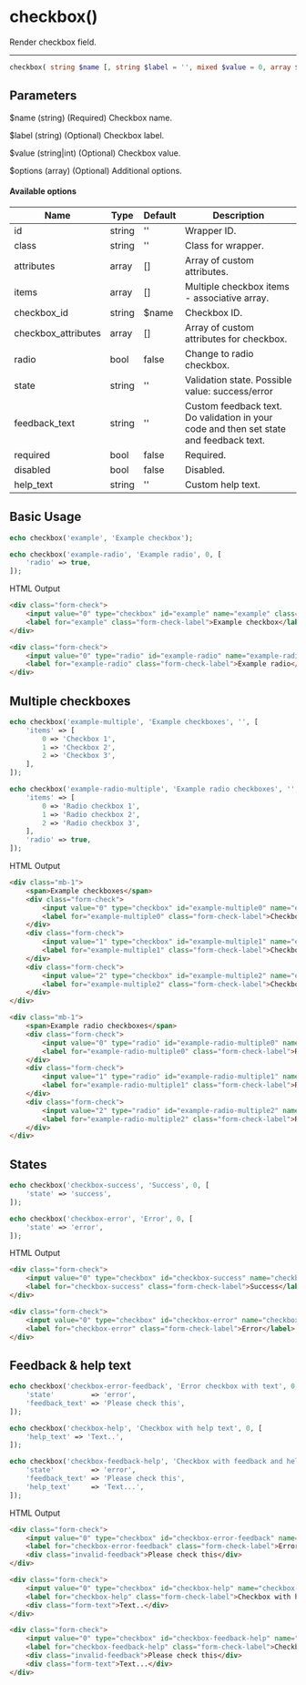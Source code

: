 # checkbox()

Render checkbox field.

---

```php {.function-name}
checkbox( string $name [, string $label = '', mixed $value = 0, array $options = [] ] ) : string
```

## Parameters

$name (string) (Required) Checkbox name.

$label (string) (Optional) Checkbox label.

$value (string|int) (Optional) Checkbox value.

$options (array) (Optional) Additional options.

#### Available options

| Name                | Type   | Default | Description                                                                            |
|---------------------|--------|---------|----------------------------------------------------------------------------------------|
| id                  | string | ''      | Wrapper ID.                                                                            |
| class               | string | ''      | Class for wrapper.                                                                     |
| attributes          | array  | []      | Array of custom attributes.                                                            |
| items               | array  | []      | Multiple checkbox items - associative array.                                           |
| checkbox_id         | string | $name   | Checkbox ID.                                                                           |
| checkbox_attributes | array  | []      | Array of custom attributes for checkbox.                                               |
| radio               | bool   | false   | Change to radio checkbox.                                                              |
| state               | string | ''      | Validation state. Possible value: success/error                                        |
| feedback_text       | string | ''      | Custom feedback text. Do validation in your code and then set state and feedback text. |
| required            | bool   | false   | Required.                                                                              |
| disabled            | bool   | false   | Disabled.                                                                              |
| help_text           | string | ''      | Custom help text.                                                                      |

## Basic Usage

```php
echo checkbox('example', 'Example checkbox');

echo checkbox('example-radio', 'Example radio', 0, [
    'radio' => true,
]);
```

<span class="html-output">HTML Output</span>

```html
<div class="form-check">
    <input value="0" type="checkbox" id="example" name="example" class="form-check-input" aria-label="Example checkbox">
    <label for="example" class="form-check-label">Example checkbox</label>
</div>

<div class="form-check">
    <input value="0" type="radio" id="example-radio" name="example-radio" class="form-check-input" aria-label="Example radio">
    <label for="example-radio" class="form-check-label">Example radio</label>
</div>
```

## Multiple checkboxes

```php
echo checkbox('example-multiple', 'Example checkboxes', '', [
    'items' => [
        0 => 'Checkbox 1',
        1 => 'Checkbox 2',
        2 => 'Checkbox 3',
    ],
]);

echo checkbox('example-radio-multiple', 'Example radio checkboxes', '', [
    'items' => [
        0 => 'Radio checkbox 1',
        1 => 'Radio checkbox 2',
        2 => 'Radio checkbox 3',
    ],
    'radio' => true,
]);
```

<span class="html-output">HTML Output</span>

```html
<div class="mb-1">
    <span>Example checkboxes</span>
    <div class="form-check">
        <input value="0" type="checkbox" id="example-multiple0" name="example-multiple[]" class="form-check-input">
        <label for="example-multiple0" class="form-check-label">Checkbox 1</label>
    </div>
    <div class="form-check">
        <input value="1" type="checkbox" id="example-multiple1" name="example-multiple[]" class="form-check-input">
        <label for="example-multiple1" class="form-check-label">Checkbox 2</label>
    </div>
    <div class="form-check">
        <input value="2" type="checkbox" id="example-multiple2" name="example-multiple[]" class="form-check-input">
        <label for="example-multiple2" class="form-check-label">Checkbox 3</label>
    </div>
</div>

<div class="mb-1">
    <span>Example radio checkboxes</span>
    <div class="form-check">
        <input value="0" type="radio" id="example-radio-multiple0" name="example-radio-multiple" class="form-check-input">
        <label for="example-radio-multiple0" class="form-check-label">Radio checkbox 1</label>
    </div>
    <div class="form-check">
        <input value="1" type="radio" id="example-radio-multiple1" name="example-radio-multiple" class="form-check-input">
        <label for="example-radio-multiple1" class="form-check-label">Radio checkbox 2</label>
    </div>
    <div class="form-check">
        <input value="2" type="radio" id="example-radio-multiple2" name="example-radio-multiple" class="form-check-input">
        <label for="example-radio-multiple2" class="form-check-label">Radio checkbox 3</label>
    </div>
</div>
```

## States

```php
echo checkbox('checkbox-success', 'Success', 0, [
    'state' => 'success',
]);

echo checkbox('checkbox-error', 'Error', 0, [
    'state' => 'error',
]);
```

<span class="html-output">HTML Output</span>

```html
<div class="form-check">
    <input value="0" type="checkbox" id="checkbox-success" name="checkbox-success" class="form-check-input is-valid" aria-label="Success">
    <label for="checkbox-success" class="form-check-label">Success</label>
</div>

<div class="form-check">
    <input value="0" type="checkbox" id="checkbox-error" name="checkbox-error" class="form-check-input is-invalid" aria-label="Error">
    <label for="checkbox-error" class="form-check-label">Error</label>
</div>
```

## Feedback & help text

```php
echo checkbox('checkbox-error-feedback', 'Error checkbox with text', 0, [
    'state'         => 'error',
    'feedback_text' => 'Please check this',
]);

echo checkbox('checkbox-help', 'Checkbox with help text', 0, [
    'help_text' => 'Text..',
]);

echo checkbox('checkbox-feedback-help', 'Checkbox with feedback and help text', 0, [
    'state'         => 'error',
    'feedback_text' => 'Please check this',
    'help_text'     => 'Text...',
]);
```

<span class="html-output">HTML Output</span>

```html
<div class="form-check">
    <input value="0" type="checkbox" id="checkbox-error-feedback" name="checkbox-error-feedback" class="form-check-input is-invalid" aria-label="Error checkbox with text">
    <label for="checkbox-error-feedback" class="form-check-label">Error checkbox with text</label>
    <div class="invalid-feedback">Please check this</div>
</div>

<div class="form-check">
    <input value="0" type="checkbox" id="checkbox-help" name="checkbox-help" class="form-check-input" aria-label="Checkbox with help text">
    <label for="checkbox-help" class="form-check-label">Checkbox with help text</label>
    <div class="form-text">Text..</div>
</div>

<div class="form-check">
    <input value="0" type="checkbox" id="checkbox-feedback-help" name="checkbox-feedback-help" class="form-check-input is-invalid" aria-label="Checkbox with feedback and help text">
    <label for="checkbox-feedback-help" class="form-check-label">Checkbox with feedback and help text</label>
    <div class="invalid-feedback">Please check this</div>
    <div class="form-text">Text...</div>
</div>
```

